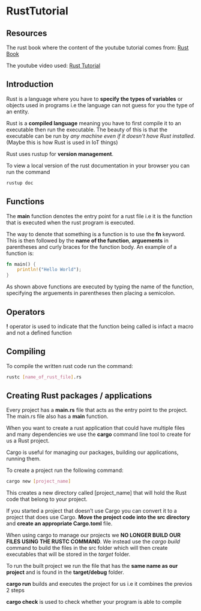 # RustTutorial

## Resources

The rust book where the content of the youtube tutorial comes from: [Rust Book](https://doc.rust-lang.org/book/)

The youtube video used: [Rust Tutorial](https://www.youtube.com/watch?v=T_KrYLW4jw8&list=PLzMcBGfZo4-nyLTlSRBvo0zjSnCnqjHYQ)

## Introduction

Rust is a language where you have to **specify the types of variables** or objects used in programs i.e the language can not guess for you the type of an entity.

Rust is a **compiled language** meaning you have to first compile it to an executable then run the executable. The beauty of this is that the executable can be run by *any machine even if it doesn't have Rust installed*. (Maybe this is how Rust is used in IoT things)

Rust uses rustup for **version management**.

To view a local version of the rust documentation in your browser you can run the command

```bash
rustup doc
```

## Functions

The **main** function denotes the entry point for a rust file i.e it is the function that is executed when the rust program is executed.

The way to denote that something is a function is to use the **fn** keyword. This is then followed by the **name of the function**, **arguements** in parentheses and curly braces for the function body. An example of a function is:

```rust
fn main() {
    println!("Hello World");
}
```

As shown above functions are executed by typing the name of the function, specifying the arguements in parentheses then placing a semicolon. 

## Operators

**!** operator is used to indicate that the function being called is infact a macro and not a defined function

## Compiling

To compile the written rust code run the command:

```bash
rustc [name_of_rust_file].rs
```

## Creating Rust packages / applications

Every project has a **main.rs** file that acts as the entry point to the project. The main.rs file also has a **main** function.

When you want to create a rust application that could have multiple files and many dependencies we use the **cargo** command line tool to create for us a Rust project.

Cargo is useful for managing our packages, building our applications, running them.

To create a project run the following command:

```bash
cargo new [project_name]
```

This creates a new directory called [project_name] that will hold the Rust code that belong to your project.

If you started a project that doesn’t use Cargo you can convert it to a project that does use Cargo. **Move the project code into the src directory** and **create an appropriate Cargo.toml** file.

When using cargo to manage our projects we **NO LONGER BUILD OUR FILES USING THE RUSTC COMMAND**. We instead use the *cargo build* command to build the files in the src folder which will then create executables that will be stored in the *target* folder.

To run the built project we run the file that has the **same name as our project** and is found in the **target/debug** folder.

**cargo run** builds and executes the project for us i.e it combines the previos 2 steps

**cargo check** is used to check whether your program is able to compile
